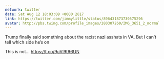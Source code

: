 ```yaml
---
network: twitter
date: Sat Aug 12 18:03:08 +0000 2017
link: https://twitter.com/jimmylittle/status/896431873739575296
avatar: http://pbs.twimg.com/profile_images/280307260/IMG_3651_2_normal.jpg
---
```


Trump finally said something about the racist nazi asshats in VA. But I can’t tell which side he’s on

This is not… https://t.co/9uVl9t66UN

